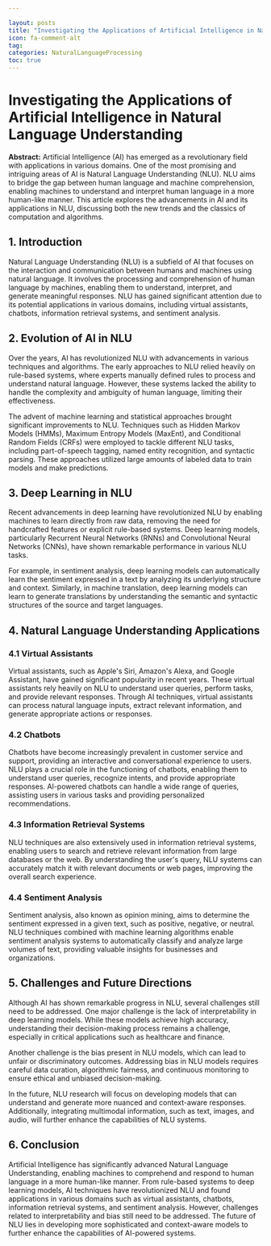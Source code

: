 ```yaml
---

layout: posts
title: "Investigating the Applications of Artificial Intelligence in Natural Language Understanding"
icon: fa-comment-alt
tag:      
categories: NaturalLanguageProcessing
toc: true
---
```




# Investigating the Applications of Artificial Intelligence in Natural Language Understanding

**Abstract:**
Artificial Intelligence (AI) has emerged as a revolutionary field with applications in various domains. One of the most promising and intriguing areas of AI is Natural Language Understanding (NLU). NLU aims to bridge the gap between human language and machine comprehension, enabling machines to understand and interpret human language in a more human-like manner. This article explores the advancements in AI and its applications in NLU, discussing both the new trends and the classics of computation and algorithms.

## 1. Introduction
Natural Language Understanding (NLU) is a subfield of AI that focuses on the interaction and communication between humans and machines using natural language. It involves the processing and comprehension of human language by machines, enabling them to understand, interpret, and generate meaningful responses. NLU has gained significant attention due to its potential applications in various domains, including virtual assistants, chatbots, information retrieval systems, and sentiment analysis.

## 2. Evolution of AI in NLU
Over the years, AI has revolutionized NLU with advancements in various techniques and algorithms. The early approaches to NLU relied heavily on rule-based systems, where experts manually defined rules to process and understand natural language. However, these systems lacked the ability to handle the complexity and ambiguity of human language, limiting their effectiveness.

The advent of machine learning and statistical approaches brought significant improvements to NLU. Techniques such as Hidden Markov Models (HMMs), Maximum Entropy Models (MaxEnt), and Conditional Random Fields (CRFs) were employed to tackle different NLU tasks, including part-of-speech tagging, named entity recognition, and syntactic parsing. These approaches utilized large amounts of labeled data to train models and make predictions.

## 3. Deep Learning in NLU
Recent advancements in deep learning have revolutionized NLU by enabling machines to learn directly from raw data, removing the need for handcrafted features or explicit rule-based systems. Deep learning models, particularly Recurrent Neural Networks (RNNs) and Convolutional Neural Networks (CNNs), have shown remarkable performance in various NLU tasks.

For example, in sentiment analysis, deep learning models can automatically learn the sentiment expressed in a text by analyzing its underlying structure and context. Similarly, in machine translation, deep learning models can learn to generate translations by understanding the semantic and syntactic structures of the source and target languages.

## 4. Natural Language Understanding Applications
### 4.1 Virtual Assistants
Virtual assistants, such as Apple's Siri, Amazon's Alexa, and Google Assistant, have gained significant popularity in recent years. These virtual assistants rely heavily on NLU to understand user queries, perform tasks, and provide relevant responses. Through AI techniques, virtual assistants can process natural language inputs, extract relevant information, and generate appropriate actions or responses.

### 4.2 Chatbots
Chatbots have become increasingly prevalent in customer service and support, providing an interactive and conversational experience to users. NLU plays a crucial role in the functioning of chatbots, enabling them to understand user queries, recognize intents, and provide appropriate responses. AI-powered chatbots can handle a wide range of queries, assisting users in various tasks and providing personalized recommendations.

### 4.3 Information Retrieval Systems
NLU techniques are also extensively used in information retrieval systems, enabling users to search and retrieve relevant information from large databases or the web. By understanding the user's query, NLU systems can accurately match it with relevant documents or web pages, improving the overall search experience.

### 4.4 Sentiment Analysis
Sentiment analysis, also known as opinion mining, aims to determine the sentiment expressed in a given text, such as positive, negative, or neutral. NLU techniques combined with machine learning algorithms enable sentiment analysis systems to automatically classify and analyze large volumes of text, providing valuable insights for businesses and organizations.

## 5. Challenges and Future Directions
Although AI has shown remarkable progress in NLU, several challenges still need to be addressed. One major challenge is the lack of interpretability in deep learning models. While these models achieve high accuracy, understanding their decision-making process remains a challenge, especially in critical applications such as healthcare and finance.

Another challenge is the bias present in NLU models, which can lead to unfair or discriminatory outcomes. Addressing bias in NLU models requires careful data curation, algorithmic fairness, and continuous monitoring to ensure ethical and unbiased decision-making.

In the future, NLU research will focus on developing models that can understand and generate more nuanced and context-aware responses. Additionally, integrating multimodal information, such as text, images, and audio, will further enhance the capabilities of NLU systems.

## 6. Conclusion
Artificial Intelligence has significantly advanced Natural Language Understanding, enabling machines to comprehend and respond to human language in a more human-like manner. From rule-based systems to deep learning models, AI techniques have revolutionized NLU and found applications in various domains such as virtual assistants, chatbots, information retrieval systems, and sentiment analysis. However, challenges related to interpretability and bias still need to be addressed. The future of NLU lies in developing more sophisticated and context-aware models to further enhance the capabilities of AI-powered systems.